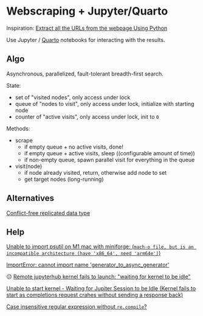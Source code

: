 # Webscraping + Jupyter/Quarto

Inspiration:
[Extract all the URLs from the webpage Using Python](https://www.geeksforgeeks.org/extract-all-the-urls-from-the-webpage-using-python/)

Use Jupyter / [Quarto](https://quarto.org/docs/tools/vscode.html)
notebooks for interacting with the results.

## Algo

Asynchronous, parallelized, fault-tolerant breadth-first search.

State:

- set of "visited nodes", only access under lock
- queue of "nodes to visit", only access under lock, initialize with starting node
- counter of "active visits", only access under lock, init to `0`

Methods:

- scrape
    - if empty queue + no active visits, done!
    - if empty queue + active visits, sleep ((configurable amount of time))
    - if non-empty queue, spawn parallel visit for everything in the queue
- visit(node)
  - if node already visited, return, otherwise add node to set
  - get target nodes (long-running)

## Alternatives

[Conflict-free replicated data type](https://en.wikipedia.org/wiki/Conflict-free_replicated_data_type)

## Help

[Unable to import psutil on M1 mac with miniforge: (`mach-o file, but is an incompatible architecture (have 'x86_64', need 'arm64e')`)](https://stackoverflow.com/a/72619209)

[ImportError: cannot import name 'generator_to_async_generator'](https://github.com/ipython/ipython/issues/11270#issuecomment-427448691)

:confused: [Remote jupyterhub kernel fails to launch: "waiting for kernel to be idle"](https://github.com/microsoft/vscode-jupyter/issues/10637)

[Unable to start kernel - Waiting for Jupiter Session to be Idle (Kernel fails to start as completions request crahes without sending a response back)](https://github.com/microsoft/vscode-jupyter/issues/9014)

[Case insensitive regular expression without `re.compile`?](https://stackoverflow.com/a/10444271)
